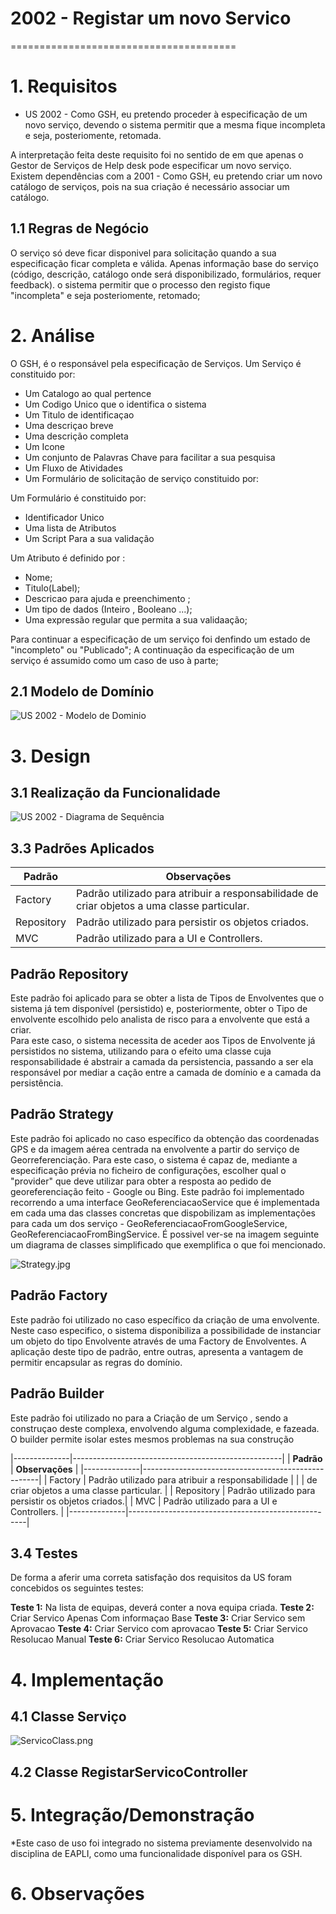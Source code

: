 # 2002 - Registar um novo Servico
=======================================

# 1. Requisitos

- US 2002 -  Como GSH, eu pretendo proceder à especificação de um novo serviço, devendo o sistema permitir que a mesma fique incompleta e seja, posteriomente, retomada.

A interpretação feita deste requisito foi no sentido de em que apenas o Gestor de Serviços de Help desk pode especificar um novo serviço.
Existem dependências com a 2001 - Como GSH, eu pretendo criar um novo catálogo de serviços, pois na sua criação é necessário associar um catálogo.

## 1.1 Regras de Negócio
O serviço só deve ficar disponivel para solicitação quando a sua especificação ficar completa e válida.
Apenas informação base do serviço (código, descrição, catálogo onde será disponibilizado, formulários, requer feedback).
o sistema permitir que o processo den registo fique   "incompleta" e seja posteriomente, retomado;

# 2. Análise

O GSH, é o responsável pela especificação de Serviços.
Um Serviço é constituido por:
* Um Catalogo ao qual pertence 
* Um Codigo Unico que o identifica o sistema 
* Um Titulo de identificaçao
* Uma descriçao breve 
* Uma descrição completa 
* Um Icone 
* Um conjunto de Palavras Chave para facilitar a sua pesquisa
* Um Fluxo de Atividades
* Um Formulário de solicitação de serviço constituido por:

Um Formulário é constituido por:
* Identificador Unico
* Uma lista de Atributos 
* Um Script Para a sua validação

Um Atributo é definido por :
* Nome;
* Titulo(Label);
* Descricao para ajuda e preenchimento ;
* Um tipo de dados (Inteiro , Booleano ...);
* Uma expressão regular que permita a sua validaação;

Para continuar a especificação de um serviço foi denfindo um estado  de "incompleto" ou "Publicado";
A continuação da especificação de um serviço é assumido como um caso de uso à parte;

## 2.1 Modelo de Domínio

![US 2002 - Modelo de Dominio](AgregateServico.png)

# 3. Design

## 3.1 Realização da Funcionalidade

![US 2002 - Diagrama de Sequência](EspecificarServico.png)

## 3.3 Padrões Aplicados

| **Padrão**	   | **Observações**			|
|--------------|--------------------------------|
| Factory      | Padrão utilizado para atribuir a responsabilidade de criar objetos a uma classe particular. |
| Repository   | Padrão utilizado para persistir os objetos criados. |
| MVC   	   | Padrão utilizado para a UI e Controllers. |

## Padrão Repository

Este padrão foi aplicado para se obter a lista de Tipos de Envolventes que o sistema já tem disponível (persistido) e, posteriormente, obter o Tipo de envolvente escolhido pelo analista de risco para a envolvente que está a criar.  
Para este caso, o sistema necessita de aceder aos Tipos de Envolvente já persistidos no sistema, utilizando para o efeito uma classe cuja responsabilidade é abstrair a camada da persistencia, passando a ser ela responsável por mediar a cação entre a camada de domínio e a camada da persistência.


## Padrão Strategy

Este padrão foi aplicado no caso específico da obtenção das coordenadas GPS e da imagem aérea centrada na envolvente a partir do serviço de Georreferenciação. Para este caso, o sistema é capaz de, mediante a especificação prévia no ficheiro de configurações, escolher qual o "provider" que deve utilizar para obter a resposta ao pedido de georeferenciação feito - Google ou Bing.
Este padrão foi implementado recorrendo a uma interface GeoReferenciacaoService que é implementada em cada uma das classes concretas que dispobilizam as implementações para cada um dos serviço - GeoReferenciacaoFromGoogleService, GeoReferenciacaoFromBingService.
É possivel ver-se na imagem seguinte um diagrama de classes simplificado que exemplifica o que foi mencionado.

![Strategy.jpg](Strategy.jpg)

## Padrão Factory

Este padrão foi utilizado no caso específico da criação de uma envolvente.
Neste caso especifico, o sistema disponibiliza a possibilidade de instanciar um objeto do tipo Envolvente através de uma Factory de Envolventes. A aplicação deste tipo de padrão, entre outras, apresenta a vantagem de permitir encapsular as regras do domínio.

## Padrão Builder 
Este padrão foi utilizado no para a Criação de um Serviço , sendo a construçao deste complexa,  envolvendo alguma complexidade, e fazeada. O builder permite isolar estes mesmos problemas na sua construção 

|--------------|----------------------------------------------------|
|  **Padrão**  | **Observações**		                     		|
|--------------|----------------------------------------------------|
| Factory      | Padrão utilizado para atribuir a responsabilidade  |
|              | de criar objetos a uma classe particular. 			|
| Repository   | Padrão utilizado para persistir os objetos criados.|
| MVC   	   | Padrão utilizado para a UI e Controllers. 			|
|--------------|----------------------------------------------------|
## 3.4 Testes

De forma a aferir uma correta satisfação dos requisitos da US foram concebidos os seguintes testes:

**Teste 1:** Na lista de equipas, deverá conter a nova equipa criada.
**Teste 2:**  Criar Servico Apenas Com informaçao Base
**Teste 3:**  Criar Servico sem Aprovacao
**Teste 4:**  Criar Servico com aprovacao
**Teste 5:**  Criar Servico Resolucao Manual
**Teste 6:**  Criar Servico Resolucao Automatica

# 4. Implementação
## 4.1 Classe Serviço

![ServicoClass.png](ServicoClass.png)

## 4.2 Classe RegistarServicoController

# 5. Integração/Demonstração

*Este caso de uso foi integrado no sistema  previamente desenvolvido na disciplina de EAPLI, como uma funcionalidade disponível para os GSH.

# 6. Observações
